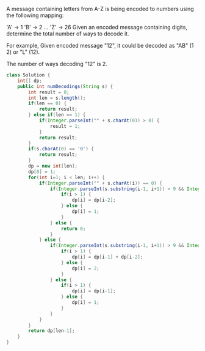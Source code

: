 A message containing letters from A-Z is being encoded to numbers using the following mapping:

'A' -> 1
'B' -> 2
...
'Z' -> 26
Given an encoded message containing digits, determine the total number of ways to decode it.

For example,
Given encoded message "12", it could be decoded as "AB" (1 2) or "L" (12).

The number of ways decoding "12" is 2.

```java
class Solution {
    int[] dp;
    public int numDecodings(String s) {
        int result = 0;
        int len = s.length();
        if(len == 0) {
            return result;
        } else if(len == 1) {
            if(Integer.parseInt("" + s.charAt(0)) > 0) {
                result = 1;
            }
            return result;
        }
        if(s.charAt(0) == '0') {
            return result;
        }
        dp = new int[len];
        dp[0] = 1;
        for(int i=1; i < len; i++) {
            if(Integer.parseInt("" + s.charAt(i)) == 0) {
                if(Integer.parseInt(s.substring(i-1, i+1)) > 9 && Integer.parseInt(s.substring(i-1, i+1)) < 27) {
                    if(i > 1) {
                        dp[i] = dp[i-2];
                    } else {
                        dp[i] = 1;
                    }
                } else {
                    return 0;
                }
            } else {
                if(Integer.parseInt(s.substring(i-1, i+1)) > 9 && Integer.parseInt(s.substring(i-1, i+1)) < 27) {
                    if(i > 1) {
                        dp[i] = dp[i-1] + dp[i-2];
                    } else {
                        dp[i] = 2;
                    }
                } else {
                    if(i > 1) {
                        dp[i] = dp[i-1];
                    } else {
                        dp[i] = 1;
                    }
                }
            }
        }
        return dp[len-1];
    }
}
```
